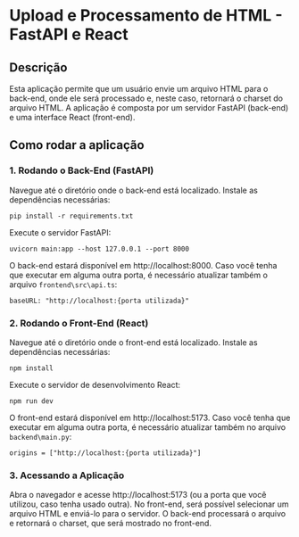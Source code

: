 # **Upload e Processamento de HTML - FastAPI e React**
## **Descrição**
Esta aplicação permite que um usuário envie um arquivo HTML para o back-end, onde ele será processado e, neste caso, retornará o charset do arquivo HTML. A aplicação é composta por um servidor FastAPI (back-end) e uma interface React (front-end).

## **Como rodar a aplicação**

### **1. Rodando o Back-End (FastAPI)**
Navegue até o diretório onde o back-end está localizado.
Instale as dependências necessárias:

`pip install -r requirements.txt`

Execute o servidor FastAPI:

`uvicorn main:app --host 127.0.0.1 --port 8000`

O back-end estará disponível em http://localhost:8000. Caso você tenha que executar em alguma outra porta, é necessário atualizar também o arquivo `frontend\src\api.ts`:

`baseURL: "http://localhost:{porta utilizada}"`

### **2. Rodando o Front-End (React)**
Navegue até o diretório onde o front-end está localizado.
Instale as dependências necessárias:

`npm install`

Execute o servidor de desenvolvimento React:

`npm run dev`

O front-end estará disponível em http://localhost:5173. Caso você tenha que executar em alguma outra porta, é necessário atualizar também no arquivo `backend\main.py`:

`origins = ["http://localhost:{porta utilizada}"]`

### **3. Acessando a Aplicação**
Abra o navegador e acesse http://localhost:5173 (ou a porta que você utilizou, caso tenha usado outra).
No front-end, será possível selecionar um arquivo HTML e enviá-lo para o servidor.
O back-end processará o arquivo e retornará o charset, que será mostrado no front-end.
